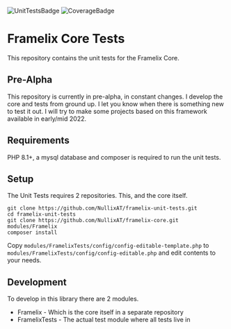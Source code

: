 ![UnitTestsBadge](https://github.com/NullixAT/framelix-tests/actions/workflows/unit-tests.yml/badge.svg) ![CoverageBadge](https://img.shields.io/endpoint?url=https://gist.githubusercontent.com/brainfoolong/2e4ba189fbb1a23bff14e73cb893bc3e/raw/framelix-unit-tests-coverage-data.json)

# Framelix Core Tests

This repository contains the unit tests for the Framelix Core.

## Pre-Alpha

This repository is currently in pre-alpha, in constant changes. I develop the core and tests from ground up. I let you
know when there is something new to test it out. I will try to make some projects based on this framework available in
early/mid 2022.

## Requirements

PHP 8.1+, a mysql database and composer is required to run the unit tests.

## Setup

The Unit Tests requires 2 repositories. This, and the core itself.

    git clone https://github.com/NullixAT/framelix-unit-tests.git
    cd framelix-unit-tests
    git clone https://github.com/NullixAT/framelix-core.git modules/Framelix
    composer install

Copy `modules/FramelixTests/config/config-editable-template.php`
to `modules/FramelixTests/config/config-editable.php` and edit contents to your needs.

## Development

To develop in this library there are 2 modules.

* Framelix - Which is the core itself in a separate repository
* FramelixTests - The actual test module where all tests live in